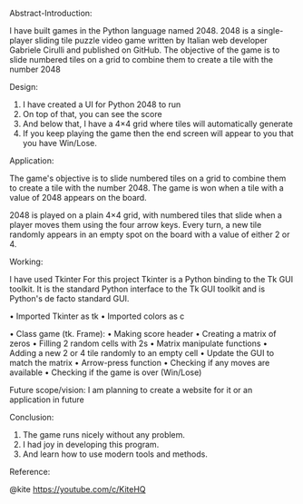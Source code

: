 Abstract-Introduction:

I have built games in the Python language named 2048.
2048 is a single-player sliding tile puzzle video game written by Italian web developer Gabriele Cirulli and published on GitHub. The objective of the game is to slide numbered tiles on a grid to combine them to create a tile with the number 2048

Design:

1. I have created a UI for Python 2048 to run
2. On top of that, you can see the score
3. And below that, I have a 4×4 grid where tiles will automatically generate 
4. If you keep playing the game then the end screen will appear to you that you have Win/Lose.

Application:

The game's objective is to slide numbered tiles on a grid to combine them to create a tile with the number 2048.
The game is won when a tile with a value of 2048 appears on the board.

2048 is played on a plain 4×4 grid, with numbered tiles that slide when a player moves them using the four arrow keys.
Every turn, a new tile randomly appears in an empty spot on the board with a value of either 2 or 4.

Working:

I have used Tkinter
For this project
Tkinter is a Python binding to the Tk GUI toolkit. It is the standard Python interface to the Tk GUI toolkit and is Python's de facto standard GUI.

•  Imported Tkinter as tk
•  Imported colors as c

•  Class game (tk. Frame):
•  Making score header
•  Creating a matrix of zeros
•  Filling 2 random cells with 2s
•  Matrix manipulate functions
•  Adding a new 2 or 4 tile randomly to an empty cell
•  Update the GUI to match the matrix
•  Arrow-press function 
•  Checking if any moves are available 
•  Checking if the game is over (Win/Lose)

Future scope/vision:
I am planning to create a website for it or an application in future 

Conclusion:

1. The game runs nicely without any problem.
2. I had joy in developing this program.
3. And learn how to use modern tools and methods.

Reference:

@kite
https://youtube.com/c/KiteHQ
